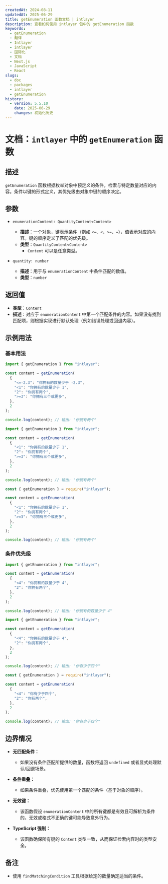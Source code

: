 ```yaml
---
createdAt: 2024-08-11
updatedAt: 2025-06-29
title: getEnumeration 函数文档 | intlayer
description: 查看如何使用 intlayer 包中的 getEnumeration 函数
keywords:
  - getEnumeration
  - 翻译
  - Intlayer
  - intlayer
  - 国际化
  - 文档
  - Next.js
  - JavaScript
  - React
slugs:
  - doc
  - packages
  - intlayer
  - getEnumeration
history:
  - version: 5.5.10
    date: 2025-06-29
    changes: 初始化历史
---
```


# 文档：`intlayer` 中的 `getEnumeration` 函数

## 描述

`getEnumeration` 函数根据枚举对象中预定义的条件，检索与特定数量对应的内容。条件以键的形式定义，其优先级由对象中键的顺序决定。

## 参数

- `enumerationContent: QuantityContent<Content>`

  - **描述**：一个对象，键表示条件（例如 `<=`、`<`、`>=`、`=`），值表示对应的内容。键的顺序定义了匹配的优先级。
  - **类型**：`QuantityContent<Content>`
    - `Content` 可以是任意类型。

- `quantity: number`

  - **描述**：用于与 `enumerationContent` 中条件匹配的数值。
  - **类型**：`number`

## 返回值

- **类型**：`Content`
- **描述**：对应于 `enumerationContent` 中第一个匹配条件的内容。如果没有找到匹配项，则根据实现进行默认处理（例如错误处理或回退内容）。

## 示例用法

### 基本用法

```typescript codeFormat="typescript"
import { getEnumeration } from "intlayer";

const content = getEnumeration(
  {
    "<=-2.3": "你拥有的数量少于 -2.3",
    "<1": "你拥有的数量少于 1",
    "2": "你拥有两个",
    ">=3": "你拥有三个或更多",
  },
  2
);

console.log(content); // 输出: "你拥有两个"
```

```javascript codeFormat="esm"
import { getEnumeration } from "intlayer";

const content = getEnumeration(
  {
    "<1": "你拥有的数量少于 1",
    "2": "你拥有两个",
    ">=3": "你拥有三个或更多",
  },
  2
);

console.log(content); // 输出: "你拥有两个"
```

```javascript codeFormat="commonjs"
const { getEnumeration } = require("intlayer");

const content = getEnumeration(
  {
    "<1": "你拥有的数量少于 1",
    "2": "你拥有两个",
    ">=3": "你拥有三个或更多",
  },
  2
);

console.log(content); // 输出: "你拥有两个"
```

### 条件优先级

```typescript codeFormat="typescript"
import { getEnumeration } from "intlayer";

const content = getEnumeration(
  {
    "<4": "你拥有的数量少于 4",
    "2": "你拥有两个",
  },
  2
);

console.log(content); // 输出: "你拥有的数量少于 4"
```

```javascript codeFormat="esm"
import { getEnumeration } from "intlayer";

const content = getEnumeration(
  {
    "<4": "你拥有的数量少于 4",
    "2": "你拥有两个",
  },
  2
);

console.log(content); // 输出: "你有少于四个"
```

```javascript codeFormat="commonjs"
const { getEnumeration } = require("intlayer");

const content = getEnumeration(
  {
    "<4": "你有少于四个",
    "2": "你有两个",
  },
  2
);

console.log(content); // 输出: "你有少于四个"
```

## 边界情况

- **无匹配条件：**

  - 如果没有条件匹配所提供的数量，函数将返回 `undefined` 或者显式处理默认/回退场景。

- **条件重叠：**

  - 如果条件重叠，优先使用第一个匹配的条件（基于对象的顺序）。

- **无效键：**

  - 该函数假设 `enumerationContent` 中的所有键都是有效且可解析为条件的。无效或格式不正确的键可能导致意外行为。

- **TypeScript 强制：**
  - 该函数确保所有键的 `Content` 类型一致，从而保证检索内容时的类型安全。

## 备注

- 使用 `findMatchingCondition` 工具根据给定的数量确定适当的条件。
